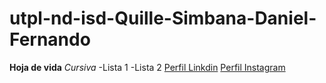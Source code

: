 # utpl-nd-isd-Quille-Simbana-Daniel-Fernando
**Hoja de vida**
*Cursiva*
-Lista 1
-Lista 2
[Perfil Linkdin](https://www.linkedin.com/in/fernandoquille/)
[Perfil Instagram](https://www.instagram.com/fercho_fercheins/)
